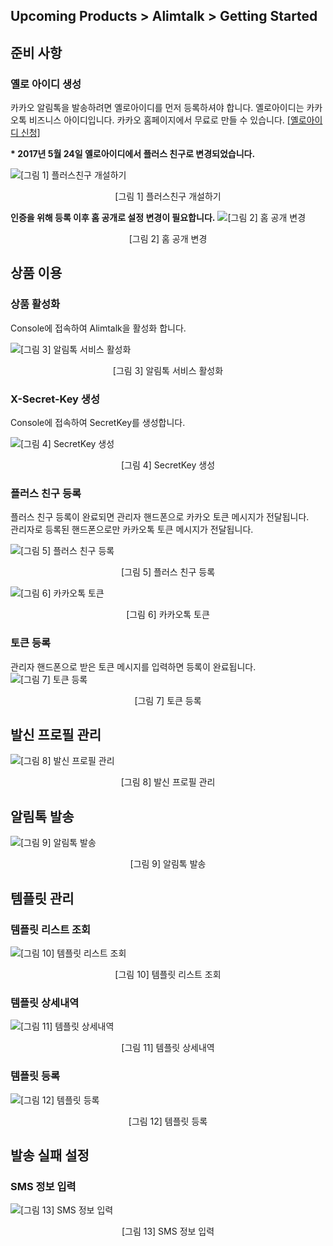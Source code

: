 ## Upcoming Products > Alimtalk > Getting Started

## 준비 사항
### 옐로 아이디 생성
카카오 알림톡을 발송하려면 옐로아이디를 먼저 등록하셔야 합니다. 옐로아이디는 카카오톡 비즈니스 아이디입니다. 카카오 홈페이지에서 무료로 만들 수 있습니다. <a target="_blank" href="https://yellowid.kakao.com">[옐로아이디 신청]</a>

<b>* 2017년 5월 24일 옐로아이디에서 플러스 친구로 변경되었습니다.</b>

![[그림 1] 플러스친구 개설하기](http://static.toastoven.net/prod_alimtalk/img01.png)
<center>[그림 1] 플러스친구 개설하기</center>

<b>인증을 위해 등록 이후 홈 공개로 설정 변경이 필요합니다.</b>
![[그림 2] 홈 공개 변경](http://static.toastoven.net/prod_alimtalk/img02.png)
<center>[그림 2] 홈 공개 변경</center>

## 상품 이용

### 상품 활성화

Console에 접속하여 Alimtalk을 활성화 합니다.

![[그림 3] 알림톡 서비스 활성화](http://static.toastoven.net/prod_alimtalk/img03.png)
<center>[그림 3] 알림톡 서비스 활성화</center>

### X-Secret-Key 생성
Console에 접속하여 SecretKey를 생성합니다.

![[그림 4] SecretKey 생성](http://static.toastoven.net/prod_alimtalk/img04.png)
<center>[그림 4] SecretKey 생성</center>

### 플러스 친구 등록
플러스 친구 등록이 완료되면 관리자 핸드폰으로 카카오 토큰 메시지가 전달됩니다.<br>
관리자로 등록된 핸드폰으로만 카카오톡 토큰 메시지가 전달됩니다.

![[그림 5] 플러스 친구 등록](http://static.toastoven.net/prod_alimtalk/img05.png)
<center>[그림 5] 플러스 친구 등록</center>

![[그림 6] 카카오톡 토큰](http://static.toastoven.net/prod_alimtalk/img06.png)
<center>[그림 6] 카카오톡 토큰</center>

### 토큰 등록
관리자 핸드폰으로 받은 토큰 메시지를 입력하면 등록이 완료됩니다.
![[그림 7] 토큰 등록](http://static.toastoven.net/prod_alimtalk/img07.png)
<center>[그림 7] 토큰 등록</center>

## 발신 프로필 관리
![[그림 8] 발신 프로필 관리](http://static.toastoven.net/prod_alimtalk/img08.png)
<center>[그림 8] 발신 프로필 관리</center>

## 알림톡 발송
![[그림 9] 알림톡 발송](http://static.toastoven.net/prod_alimtalk/img09.png)
<center>[그림 9] 알림톡 발송</center>

## 템플릿 관리
### 템플릿 리스트 조회
![[그림 10] 템플릿 리스트 조회](http://static.toastoven.net/prod_alimtalk/img10.png)
<center>[그림 10] 템플릿 리스트 조회</center>

### 템플릿 상세내역
![[그림 11] 템플릿 상세내역](http://static.toastoven.net/prod_alimtalk/img11.png)
<center>[그림 11] 템플릿 상세내역</center>

### 템플릿 등록
![[그림 12] 템플릿 등록](http://static.toastoven.net/prod_alimtalk/img12.png)
<center>[그림 12] 템플릿 등록</center>

## 발송 실패 설정
### SMS 정보 입력
![[그림 13] SMS 정보 입력 ](http://static.toastoven.net/prod_alimtalk/img13.png)
<center>[그림 13] SMS 정보 입력</center>
